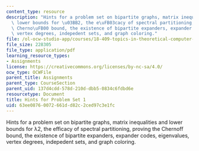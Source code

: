 ```yaml
---
content_type: resource
description: "Hints for a problem set on bipartite graphs, matrix inequalities and\
  \ lower bounds for \u03BB2, the e\uFB03cacy of spectral partitioning, proving the\
  \ Cherno\uFB00 bound, the existence of bipartite expanders, expander codes, eigenvalues,\
  \ vertex degrees, indepedent sets, and graph coloring."
file: /ol-ocw-studio-app/courses/18-409-topics-in-theoretical-computer-science-an-algorithmists-toolkit-fall-2009/63ee08760072661dd82c2ced97c3e1fc_MIT18_409F09_assn1_hints.pdf
file_size: 228305
file_type: application/pdf
learning_resource_types:
- Assignments
license: https://creativecommons.org/licenses/by-nc-sa/4.0/
ocw_type: OCWFile
parent_title: Assignments
parent_type: CourseSection
parent_uid: 137d4cdd-578d-210d-dbb5-0834c6fdbd6e
resourcetype: Document
title: Hints for Problem Set 1
uid: 63ee0876-0072-661d-d82c-2ced97c3e1fc
---
```

Hints for a problem set on bipartite graphs, matrix inequalities and lower bounds for λ2, the eﬃcacy of spectral partitioning, proving the Chernoﬀ bound, the existence of bipartite expanders, expander codes, eigenvalues, vertex degrees, indepedent sets, and graph coloring.